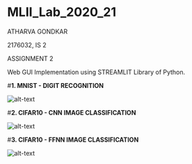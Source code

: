# MLII_Lab_2020_21

ATHARVA GONDKAR

2176032, IS 2

ASSIGNMENT 2

Web GUI Implementation using STREAMLIT Library of Python.

#**1. MNIST - DIGIT RECOGNITION**

![alt-text](https://github.com/dreamwalker1999/MLII_Lab_2020_21/blob/atharva/IMPLEMENTATION_GIFs/mnist.gif)

#**2. CIFAR10 - CNN IMAGE CLASSIFICATION**

![alt-text](https://github.com/dreamwalker1999/MLII_Lab_2020_21/blob/atharva/IMPLEMENTATION_GIFs/cifar10_cnn.gif)

#**3. CIFAR10 - FFNN IMAGE CLASSIFICATION**

![alt-text](https://github.com/dreamwalker1999/MLII_Lab_2020_21/blob/atharva/IMPLEMENTATION_GIFs/cifar10_ffnn.gif)
